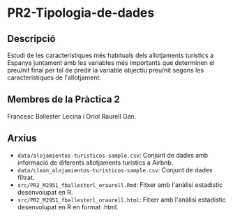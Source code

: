 # PR2-Tipologia-de-dades

## Descripció

Estudi de les característiques més habituals dels allotjaments turístics a Espanya juntament amb les variables més importants que determinen el preu/nit final per tal de predir la variable objectiu preu/nit segons les característiques de l'allotjament.

## Membres de la Pràctica 2

Francesc Ballester Lecina i Oriol Raurell Gan.

## Arxius

* `data/alojamientos-turisticos-sample.csv`: Conjunt de dades amb informació de diferents allotjaments turistics a Airbnb.
* `data/clean_alojamientos-turisticos-sample.csv`: Conjunt de dades filtrat.
* `src/PR2_M2951_fballesterl_oraurell.Rmd`: Fitxer amb l'anàlisi estadistic desenvolupat en R.
* `src/PR2_M2951_fballesterl_oraurell.html`: Fitxer amb l'anàlisi estadistic desenvolupat en R en format .html.
